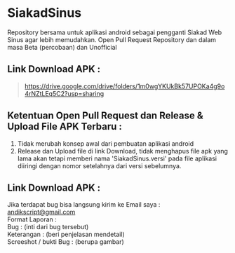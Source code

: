 # SiakadSinus
Repository bersama untuk aplikasi android sebagai pengganti Siakad Web Sinus agar lebih memudahkan. Open Pull Request Repository dan dalam masa Beta (percobaan) dan Unofficial

## Link Download APK :
 > https://drive.google.com/drive/folders/1m0wgYKUkBk57UPOKa4g9o4rNZtLEq5C2?usp=sharing
 
## Ketentuan Open Pull Request dan Release & Upload File APK Terbaru :
1. Tidak merubah konsep awal dari pembuatan aplikasi android
2. Release dan Upload file di link Download, tidak menghapus file apk yang lama akan tetapi memberi nama 'SiakadSinus.versi' pada file aplikasi diiringi dengan nomor setelahnya dari versi sebelumnya.

## Link Download APK :
Jika terdapat bug bisa langsung kirim ke Email saya : andikscript@gmail.com <br />
Format Laporan : <br />
Bug : (inti dari bug tersebut) <br />
Keterangan : (beri penjelasan mendetail) <br />
Screeshot / bukti Bug : (berupa gambar)

